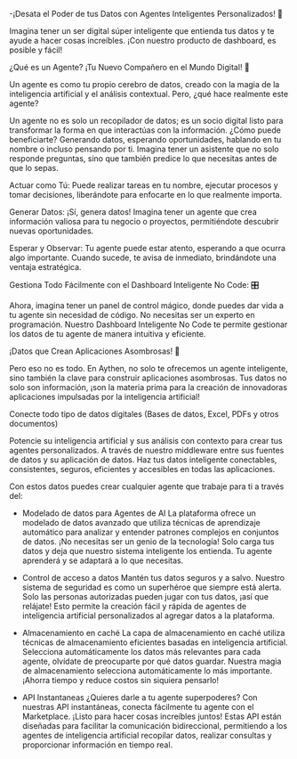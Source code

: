
-¡Desata el Poder de tus Datos con Agentes Inteligentes Personalizados! 🚀

Imagina tener un ser digital súper inteligente que entienda tus datos y te ayude a hacer cosas increíbles. ¡Con nuestro producto de dashboard, es posible y fácil!

¿Qué es un Agente? ¡Tu Nuevo Compañero en el Mundo Digital! 🌟

Un agente es como tu propio cerebro de datos, creado con la magia de la inteligencia artificial y el análisis contextual. Pero, ¿qué hace realmente este agente?

Un agente no es solo un recopilador de datos; es un socio digital listo para transformar la forma en que interactúas con la información. ¿Cómo puede beneficiarte? Generando datos, esperando oportunidades, hablando en tu nombre o incluso pensando por ti. Imagina tener un asistente que no solo responde preguntas, sino que también predice lo que necesitas antes de que lo sepas.

Actuar como Tú: 
Puede realizar tareas en tu nombre, ejecutar procesos y tomar decisiones, liberándote para enfocarte en lo que realmente importa.

Generar Datos: 
¡Sí, genera datos! Imagina tener un agente que crea información valiosa para tu negocio o proyectos, permitiéndote descubrir nuevas oportunidades.

Esperar y Observar: 
Tu agente puede estar atento, esperando a que ocurra algo importante. Cuando sucede, te avisa de inmediato, brindándote una ventaja estratégica.

Gestiona Todo Fácilmente con el Dashboard Inteligente No Code: 🎛️

Ahora, imagina tener un panel de control mágico, donde puedes dar vida a tu agente sin necesidad de código. No necesitas ser un experto en programación. Nuestro Dashboard Inteligente No Code te permite gestionar los datos de tu agente de manera intuitiva y eficiente.


¡Datos que Crean Aplicaciones Asombrosas! 🚀

Pero eso no es todo. En Aythen, no solo te ofrecemos un agente inteligente, sino también la clave para construir aplicaciones asombrosas. Tus datos no solo son información, ¡son la materia prima para la creación de innovadoras aplicaciones impulsadas por la inteligencia artificial!


Conecte todo tipo de datos digitales (Bases de datos, Excel, PDFs y otros documentos)

Potencie su inteligencia artificial y sus análisis con contexto para crear tus agentes
personalizados. A través de nuestro middleware entre sus fuentes de datos y su aplicación de datos. Haz tus datos inteligente conectables, consistentes, seguros, eficientes y accesibles en todas
las aplicaciones.

Con estos datos puedes crear cualquier agente que trabaje para ti a través del:

- Modelado de datos para Agentes de AI
La plataforma ofrece un modelado de datos avanzado que utiliza técnicas de aprendizaje automático para analizar y entender patrones complejos en conjuntos de datos. ¡No necesitas ser un genio de la tecnología! Solo carga tus datos y deja que nuestro sistema inteligente los entienda. Tu agente aprenderá y se adaptará a lo que necesitas.

- Control de acceso a datos
Mantén tus datos seguros y a salvo. Nuestro sistema de seguridad es como un superhéroe que siempre está alerta. Solo las personas autorizadas pueden jugar con tus datos, ¡así que relájate! Esto permite la creación fácil y rápida de agentes de inteligencia artificial personalizados al agregar datos a la plataforma.

- Almacenamiento en caché
La capa de almacenamiento en caché utiliza técnicas de almacenamiento eficientes basadas en inteligencia artificial. Selecciona automáticamente los datos más relevantes para cada agente, olvídate de preocuparte por qué datos guardar. Nuestra magia de almacenamiento selecciona automáticamente lo más importante. ¡Ahorra tiempo y reduce costos sin siquiera pensarlo!

- API Instantaneas
¿Quieres darle a tu agente superpoderes? Con nuestras API instantáneas, conecta fácilmente tu agente con el Marketplace. ¡Listo para hacer cosas increíbles juntos! Estas API están diseñadas para facilitar la comunicación bidireccional, permitiendo a los agentes de inteligencia artificial recopilar datos, realizar consultas y proporcionar información en tiempo real.